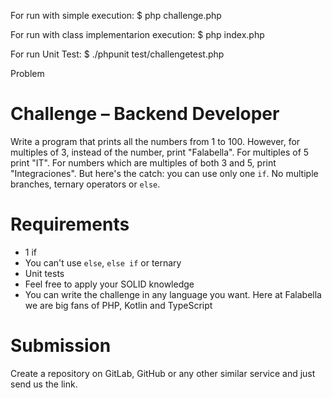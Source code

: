 For run with simple execution:
$ php challenge.php

For run with class implementarion execution:
$ php index.php

For run Unit Test:
$ ./phpunit test/challengetest.php

Problem

# Challenge – Backend Developer
Write a program that prints all the numbers from 1 to 100. However, for
multiples of 3, instead of the number, print "Falabella". For multiples of 5 print
"IT". For numbers which are multiples of both 3 and 5, print "Integraciones".
But here's the catch: you can use only one `if`. No multiple branches, ternary
operators or `else`.
# Requirements
* 1 if
* You can't use `else`, `else if` or ternary
* Unit tests
* Feel free to apply your SOLID knowledge
* You can write the challenge in any language you want. Here at Falabella we are
big fans of PHP, Kotlin and TypeScript
# Submission
Create a repository on GitLab, GitHub or any other similar service and just send us the link.
